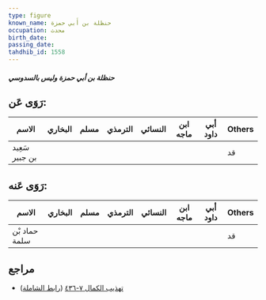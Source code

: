 ```yaml
---
type: figure
known_name: حنظلة بن أَبي حمزة
occupation: محدث
birth_date:
passing_date:
tahdhib_id: 1558
---
```

##### حنظلة بن أبي حمزة وليس بالسدوسي

## رَوَى عَن:
| الاسم          | البخاري | مسلم | الترمذي | النسائي | ابن ماجه | أبي داود | Others |
| -------------- | ------- | ---- | ------- | ------- | -------- | -------- | ------ |
| سَعِيد بن جبير |         |      |         |         |          |          | قد     |
## رَوَى عَنه:
| الاسم         | البخاري | مسلم | الترمذي | النسائي | ابن ماجه | أبي داود | Others |
| ------------- | ------- | ---- | ------- | ------- | -------- | -------- | ------ |
| حماد بْن سلمة |         |      |         |         |          |          | قد     |
## مراجع
- [تهذيب الكمال ٧-٤٣٦](obsidian://open?vault=Tahdhib-al-Kamal&file=Figures/١٥٥٨-حنظلة%20بن%20أبي%20حمزة%20وليس%20بالسدوسي) ([رابط الشاملة](https://shamela.ws/book/3722/3658))